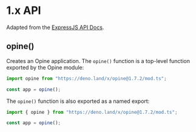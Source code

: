 # 1.x API

Adapted from the [ExpressJS API Docs](https://expressjs.com/en/4x/api.html).

## opine()

Creates an Opine application. The `opine()` function is a top-level function
exported by the Opine module:

```ts
import opine from "https://deno.land/x/opine@1.7.2/mod.ts";

const app = opine();
```

The `opine()` function is also exported as a named export:

```ts
import { opine } from "https://deno.land/x/opine@1.7.2/mod.ts";

const app = opine();
```
